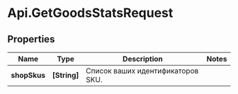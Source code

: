 # Api.GetGoodsStatsRequest

## Properties

Name | Type | Description | Notes
------------ | ------------- | ------------- | -------------
**shopSkus** | **[String]** | Список ваших идентификаторов SKU.  | 


